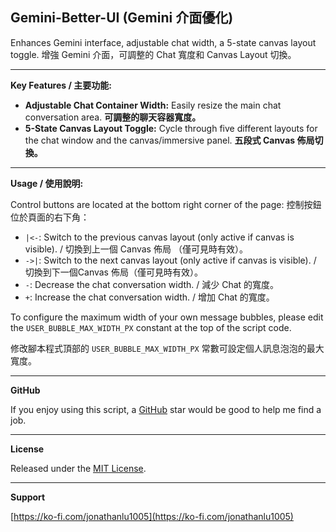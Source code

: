 ## Gemini-Better-UI (Gemini 介面優化)

Enhances Gemini interface, adjustable chat width, a 5-state canvas layout toggle.
增強 Gemini 介面，可調整的 Chat 寬度和 Canvas Layout 切換。

---
**Key Features / 主要功能:**

* **Adjustable Chat Container Width:** Easily resize the main chat conversation area. **可調整的聊天容器寬度。** 
* **5-State Canvas Layout Toggle:** Cycle through five different layouts for the chat window and the canvas/immersive panel. **五段式 Canvas 佈局切換。**


---

**Usage / 使用說明:**

Control buttons are located at the bottom right corner of the page:
控制按鈕位於頁面的右下角：

* `|<-`: Switch to the previous canvas layout (only active if canvas is visible). / 切換到上一個 Canvas 佈局 （僅可見時有效）。
* `->|`: Switch to the next canvas layout (only active if canvas is visible). / 切換到下一個Canvas 佈局（僅可見時有效）。
* `-`: Decrease the chat conversation width. / 減少 Chat 的寬度。
* `+`: Increase the chat conversation width. / 增加 Chat 的寬度。

To configure the maximum width of your own message bubbles, please edit the `USER_BUBBLE_MAX_WIDTH_PX` constant at the top of the script code.

修改腳本程式頂部的 `USER_BUBBLE_MAX_WIDTH_PX` 常數可設定個人訊息泡泡的最大寬度。

---

**GitHub**

If you enjoy using this script, a [GitHub](https://github.com/Jonathan881005/Gemini-Better-UI/) star would be good to help me find a job.

---

**License**

Released under the [MIT License](https://opensource.org/license/MIT).

---

**Support**

[https://ko-fi.com/jonathanlu1005](https://ko-fi.com/jonathanlu1005)
